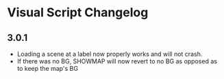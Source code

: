 # Visual Script Changelog
## 3.0.1
- Loading a scene at a label now properly works and will not crash.
- If there was no BG, SHOWMAP will now revert to no BG as opposed as to keep the map's BG